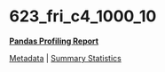 # 623_fri_c4_1000_10

[**Pandas Profiling Report**](https://epistasislab.github.io/penn-ml-benchmarks/profile/623_fri_c4_1000_10.html)

[Metadata](metadata.yaml) | [Summary Statistics](summary_stats.csv)

